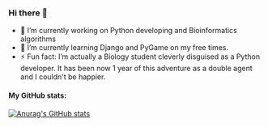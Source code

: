 ### Hi there 👋

- 🔭 I’m currently working on Python developing and Bioinformatics algorithms
- 🌱 I’m currently learning Django and PyGame on my free times.
- ⚡ Fun fact: I’m actually a Biology student cleverly disguised as a Python developer. It has been now 1 year of this adventure as a double agent and I couldn't be happier.


#### My GitHub stats:
[![Anurag's GitHub stats](https://github-readme-stats.vercel.app/api?username=ruigomesbioinf)](https://github.com/anuraghazra/github-readme-stats)


<!--START_SECTION:waka-->


<!--END_SECTION:waka-->









<!--
**ruigomesbioinf/ruigomesbioinf** is a ✨ _special_ ✨ repository because its `README.md` (this file) appears on your GitHub profile.
-->
